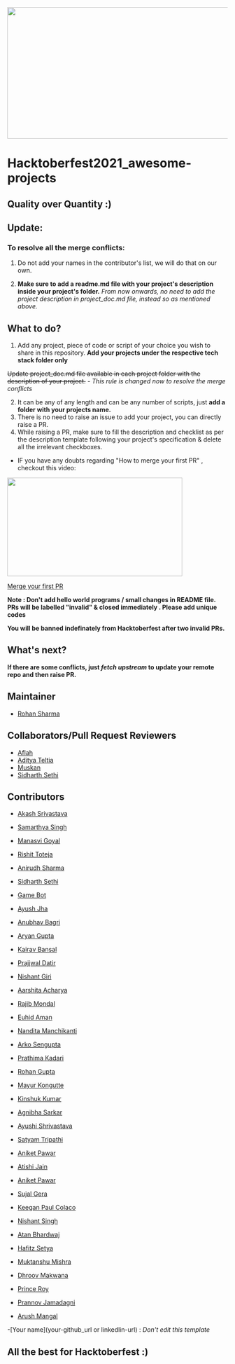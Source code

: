 <img src="https://hacktoberfest.digitalocean.com/_nuxt/img/logo-hacktoberfest-full.f42e3b1.svg" width="700" height="300" style="width: 700px; height: 300px;">

# Hacktoberfest2021_awesome-projects

## Quality over Quantity :)

## Update:

### To resolve all the merge conflicts:
1. Do not add your names in the contributor's list, we will do that on our own.

2. **Make sure to add a readme.md file with your project's description inside your project's folder.**
*From now onwards, no need to add the project description in project_doc.md file, instead so as mentioned above.*


## What to do?

1. Add any project, piece of code or script of your choice you wish to share in this repository.
   **Add your projects under the respective tech stack folder only**

<strike> Update project_doc.md file available in each project folder with the description of your project.</strike>
         *- This rule is changed now to resolve the merge conflicts*

2. It can be any of any length and can be any number of scripts, just **add a folder with your projects name.**
3.  There is no need to raise an issue to add your project, you can directly raise a PR.
4.  While raising a PR, make sure to fill the description and checklist as per the description template following your project's specification & delete all the irrelevant  checkboxes.

- IF you have any doubts regarding "How to merge your first PR" , checkout this video:<br>
<p><a href="https://hacktoberfest.digitalocean.com/resources?wvideo=tf3u5ruz5y"><img src="https://embedwistia-a.akamaihd.net/deliveries/4bdee00ef68274f35bc6ad84ac1e49c6.jpg?image_play_button_size=2x&amp;image_crop_resized=960x540&amp;image_play_button=1&amp;image_play_button_color=1e71e7e0" width="400" height="225" style="width: 400px; height: 225px;"></a></p><p><a href="https://hacktoberfest.digitalocean.com/resources?wvideo=tf3u5ruz5y">Merge your first PR</a></p>

**Note : Don't add hello world programs / small changes in README file. PRs will be labelled "invalid" & closed immediately . Please add unique codes**

**You will be banned indefinately from Hacktoberfest after two invalid PRs.**

## What's next?

 **If there are some conflicts, just _fetch upstream_ to update your remote repo and then raise PR.**

## Maintainer

- [Rohan Sharma](https://www.linkedin.com/in/rohan-sharma-3a6b13203/)

## Collaborators/Pull Request Reviewers

- [Aflah](https://github.com/aflah02)
- [Aditya Teltia](https://github.com/AdityaTeltia/AdityaTeltia)
- [Muskan](https://www.linkedin.com/in/muskan-bansal-095601189)
- [Sidharth Sethi](https://github.com/TechSpiritSS)

## Contributors

- [Akash Srivastava](https://github.com/Akashsri3bi)

- [Samarthya Singh](https://github.com/Samarthya2912)

- [Manasvi Goyal](https://github.com/ManasviGoyal)

- [Rishit Toteja](https://github.com/RishitToteja)

- [Anirudh Sharma](https://github.com/AnirudhBot)

- [Sidharth Sethi](https://github.com/TechSpiritSS)

- [Game Bot](https://github.com/gbot2002)

- [Ayush Jha](https://github.com/A-jha383)

- [Anubhav Bagri](https://github.com/anubhavbagri)

- [Aryan Gupta](https://github.com/aryan31200)


- [Kairav Bansal](https://github.com/karry26)


- [Prajjwal Datir](https://github.com/PrajjwalDatir)
- [Nishant Giri](https://github.com/nishant-giri)
- [Aarshita Acharya](https://github.com/aarshita02)
- [Rajib Mondal](https://github.com/mondalraj)
- [Euhid Aman](https://github.com/euhidaman)
- [Nandita Manchikanti](https://github.com/nandita-manchikanti)
- [Arko Sengupta](https://github.com/Arko707)
- [Prathima Kadari](https://github.com/prathimacode-hub)
- [Rohan Gupta](https://github.com/Rohan-here)
- [Mayur Kongutte ](https://github.com/Mayur2506)
- [Kinshuk Kumar](https://github.com/kinshukk100)
- [Agnibha Sarkar](https://github.com/casafurix)
- [Ayushi Shrivastava](https://github.com/ayushi424)
- [Satyam Tripathi](https://github.com/Iamtripathisatyam)
- [Aniket Pawar](https://github.com/Aniket-508)
- [Atishi Jain](https://github.com/atishij)
- [Aniket Pawar](https://github.com/ramyamahi)
- [Sujal Gera](https://github.com/sujalgera01)
- [Keegan Paul Colaco](https://github.com/KeeganC09)  
- [Nishant Singh](https://www.linkedin.com/in/nishant-singh-362a70201/)
- [Atan Bhardwaj]( https://github.com/atanbhardwaj)
- [Hafitz Setya](https://github.com/breakdowns)
- [Muktanshu Mishra](https://github.com/muktanshumishra24)
- [Dhroov Makwana](https://github.com/pabloescoder)
- [Prince Roy](https://www.github.com/iprinceroyy)
- [Prannov Jamadagni](https://github.com/Prannov)
- [Arush Mangal](https://github.com/arushmangal)

-[Your name](your-github_url or linkedlin-url) : *Don't edit this template*


## All the best for **Hacktoberfest** :)

